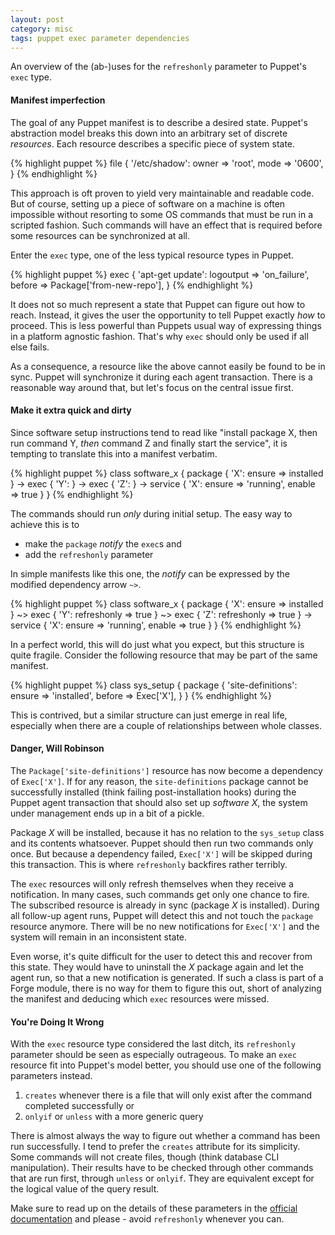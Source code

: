 ```yaml
---
layout: post
category: misc
tags: puppet exec parameter dependencies
---
```


An overview of the (ab-)uses for the `refreshonly` parameter to Puppet's `exec` type.

#### Manifest imperfection

The goal of any Puppet manifest is to describe a desired state.
Puppet's abstraction model breaks this down into an arbitrary set
of discrete *resources*. Each resource describes a specific piece
of system state.

{% highlight puppet %}
file {
	'/etc/shadow':
		owner => 'root',
		mode  => '0600',
}
{% endhighlight %}

This approach is oft proven to yield very maintainable and readable
code. But of course, setting up a piece of software on a machine
is often impossible without resorting to some OS commands that must
be run in a scripted fashion. Such commands will have an effect that
is required before some resources can be synchronized at all.

Enter the `exec` type, one of the less typical resource types in Puppet.

{% highlight puppet %}
exec {
	'apt-get update':
		logoutput   => 'on_failure',
		before      => Package['from-new-repo'],
}
{% endhighlight %}

It does not so much represent a state that Puppet can figure out
how to reach. Instead, it gives the user the opportunity to tell
Puppet exactly *how* to proceed. This is less powerful than Puppets
usual way of expressing things in a platform agnostic fashion.
That's why `exec` should only be used if all else fails.

As a consequence, a resource like the above cannot easily be found
to be in sync. Puppet will synchronize it during each agent transaction.
There is a reasonable way around that, but let's focus on the central
issue first.

#### Make it extra quick and dirty

Since software setup instructions tend to read like "install package X,
then run command Y, *then* command Z and finally start the service",
it is tempting to translate this into a manifest verbatim.


{% highlight puppet %}
class software_x {
	package { 'X': ensure => installed }
	->
	exec { 'Y': }
	->
	exec { 'Z': }
	->
	service { 'X': ensure => 'running', enable => true }
}
{% endhighlight %}

The commands should run *only* during initial setup. The easy
way to achieve this is to

 * make the `package` *notify* the `exec`s and
 * add the `refreshonly` parameter

In simple manifests like this one, the *notify* can be expressed
by the modified dependency arrow `~>`.

{% highlight puppet %}
class software_x {
	package { 'X': ensure => installed }
	~>
	exec { 'Y': refreshonly => true }
	~>
	exec { 'Z': refreshonly => true }
	->
	service { 'X': ensure => 'running', enable => true }
}
{% endhighlight %}

In a perfect world, this will do just what you expect, but
this structure is quite fragile. Consider the following
resource that may be part of the same manifest.

{% highlight puppet %}
class sys_setup {
	package {
		'site-definitions':
			ensure => 'installed',
			before => Exec['X'],
	}
}
{% endhighlight %}

This is contrived, but a similar structure can just emerge
in real life, especially when there are a couple of relationships
between whole classes.

#### Danger, Will Robinson

The `Package['site-definitions']` resource has now become
a dependency of `Exec['X']`. If for any reason, the `site-definitions`
package cannot be successfully installed (think failing post-installation
hooks) during the Puppet agent transaction that should also set up *software X*,
the system under management ends up in a bit of a pickle.

Package *X* will be installed, because it has no relation to the `sys_setup`
class and its contents whatsoever. Puppet should then run two commands
only once. But because a dependency failed, `Exec['X']` will be skipped during
this transaction. This is where `refreshonly` backfires rather terribly.

The `exec` resources will only refresh themselves when they receive
a notification. In many cases, such commands get only one chance to fire.
The subscribed resource is already in sync (package *X* is installed).
During all follow-up agent runs, Puppet will detect this and not touch
the `package` resource anymore. There will be no new notifications
for `Exec['X']` and the system will remain in an inconsistent state.

Even worse, it's quite difficult for the user to detect this and recover
from this state. They would have to uninstall the *X* package again
and let the agent run, so that a new notification is generated.
If such a class is part of a Forge module, there is no way for them
to figure this out, short of analyzing the manifest and deducing which
`exec` resources were missed.

#### You're Doing It Wrong

With the `exec` resource type considered the last ditch, its `refreshonly`
parameter should be seen as especially outrageous. To make an `exec`
resource fit into Puppet's model better, you should use one of the
following parameters instead.

 1. `creates` whenever there is a file that will only exist after
    the command completed successfully or
 2. `onlyif` or `unless` with a more generic query

There is almost always the way to figure out whether a command has
been run successfully. I tend to prefer the `creates` attribute
for its simplicity. Some commands will not create files, though
(think database CLI manipulation). Their results have to be checked
through other commands that are run first, through `unless` or
`onlyif`. They are equivalent except for the logical value of the
query result.

Make sure to read up on the details of these parameters in the [official
documentation](https://docs.puppetlabs.com/references/latest/type.html#exec)
and please - avoid `refreshonly` whenever you can.
